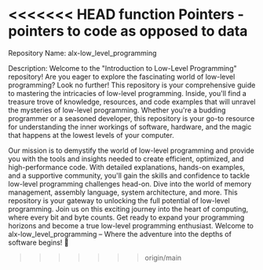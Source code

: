 <<<<<<< HEAD
function Pointers - pointers to code as opposed to data
=======

Repository Name: alx-low_level_programming

Description:
Welcome to the "Introduction to Low-Level Programming" repository!
Are you eager to explore the fascinating world of low-level programming? Look no further! This repository is your comprehensive guide to mastering the intricacies of low-level programming.
Inside, you'll find a treasure trove of knowledge, resources, and code examples that will unravel the mysteries of low-level programming. Whether you're a budding programmer or a seasoned developer, this repository is your go-to resource for understanding the inner workings of software, hardware, and the magic that happens at the lowest levels of your computer.

Our mission is to demystify the world of low-level programming and provide you with the tools and insights needed to create efficient, optimized, and high-performance code. With detailed explanations, hands-on examples, and a supportive community, you'll gain the skills and confidence to tackle low-level programming challenges head-on.
Dive into the world of memory management, assembly language, system architecture, and more. This repository is your gateway to unlocking the full potential of low-level programming.
Join us on this exciting journey into the heart of computing, where every bit and byte counts. Get ready to expand your programming horizons and become a true low-level programming enthusiast.
Welcome to alx-low_level_programming – Where the adventure into the depths of software begins! 🚀
>>>>>>> origin/main
